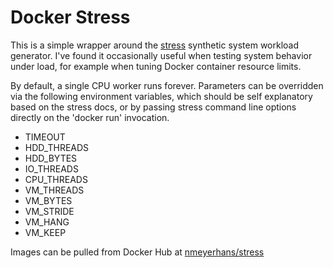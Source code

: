 Docker Stress
=============

This is a simple wrapper around the
[stress](http://people.seas.harvard.edu/~apw/stress/) synthetic system
workload generator. I've found it occasionally useful when testing
system behavior under load, for example when tuning Docker container
resource limits.

By default, a single CPU worker runs forever. Parameters can be overridden via
the following environment variables, which should be self explanatory based on
the stress docs, or by passing stress command line options directly on the
'docker run' invocation.

* TIMEOUT
* HDD_THREADS
* HDD_BYTES
* IO_THREADS
* CPU_THREADS
* VM_THREADS
* VM_BYTES
* VM_STRIDE
* VM_HANG
* VM_KEEP

Images can be pulled from Docker Hub at
[nmeyerhans/stress](https://hub.docker.com/r/nmeyerhans/stress/)

